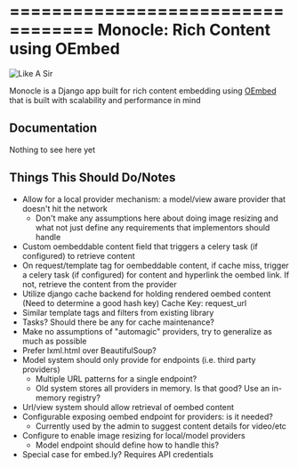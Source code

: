 ==================================
Monocle: Rich Content using OEmbed
==================================

![Like A Sir](http://i.imgur.com/WzjGo.png)

Monocle is a Django app built for rich content embedding using [OEmbed](http://oembed.com)
that is built with scalability and performance in mind


Documentation
-------------
Nothing to see here yet


Things This Should Do/Notes
---------------------------
- Allow for a local provider mechanism: a model/view aware provider that doesn't hit the network
  - Don't make any assumptions here about doing image resizing and what not
    just define any requirements that implementors should handle
- Custom oembeddable content field that triggers a celery task (if configured) to retrieve content
- On request/template tag for oembeddable content, if cache miss, trigger a celery task (if configured)
  for content and hyperlink the oembed link. If not, retrieve the content from the provider
- Utilize django cache backend for holding rendered oembed content (Need to determine a good hash key)
  Cache Key: request\_url
- Similar template tags and filters from existing library
- Tasks? Should there be any for cache maintenance?
- Make no assumptions of "automagic" providers, try to generalize as much as possible
- Prefer lxml.html over BeautifulSoup?
- Model system should only provide for endpoints (i.e. third party providers)
  - Multiple URL patterns for a single endpoint?
  - Old system stores all providers in memory. Is that good? Use an in-memory registry?
- Url/view system should allow retrieval of oembed content
- Configurable exposing oembed endpoint for providers: is it needed?
  - Currently used by the admin to suggest content details for video/etc
- Configure to enable image resizing for local/model providers
  - Model endpoint should define how to handle this?
- Special case for embed.ly? Requires API credentials
